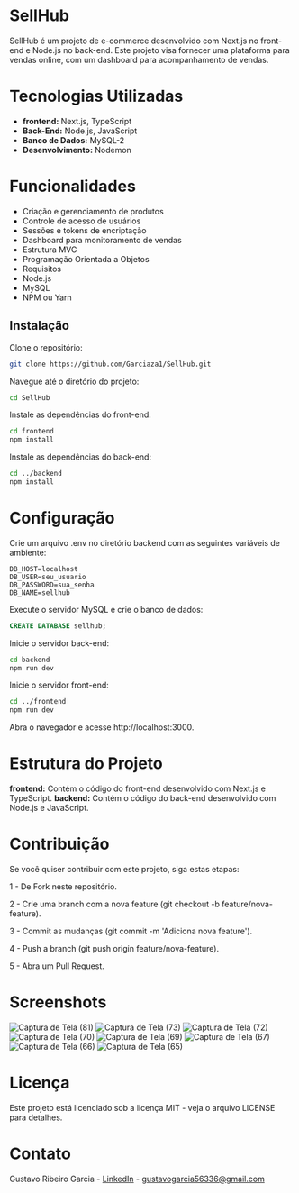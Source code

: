 # SellHub
SellHub é um projeto de e-commerce desenvolvido com Next.js no front-end e Node.js no back-end. Este projeto visa fornecer uma plataforma para vendas online, com um dashboard para acompanhamento de vendas.


# Tecnologias Utilizadas
- **frontend:** Next.js, TypeScript
- **Back-End:** Node.js, JavaScript
- **Banco de Dados:** MySQL-2
- **Desenvolvimento:** Nodemon


# Funcionalidades
- Criação e gerenciamento de produtos
- Controle de acesso de usuários
- Sessões e tokens de encriptação
- Dashboard para monitoramento de vendas
- Estrutura MVC
- Programação Orientada a Objetos
- Requisitos
- Node.js
- MySQL
- NPM ou Yarn


## Instalação

Clone o repositório:
```bash
git clone https://github.com/Garciaza1/SellHub.git
```

Navegue até o diretório do projeto:
```bash
cd SellHub
```

Instale as dependências do front-end:
```bash
cd frontend
npm install
```

Instale as dependências do back-end:
```bash
cd ../backend
npm install
```


# Configuração

Crie um arquivo .env no diretório backend com as seguintes variáveis de ambiente:
```env
DB_HOST=localhost
DB_USER=seu_usuario
DB_PASSWORD=sua_senha
DB_NAME=sellhub
```
Execute o servidor MySQL e crie o banco de dados:
```sql
CREATE DATABASE sellhub;
```

Inicie o servidor back-end:
```bash
cd backend
npm run dev
```

Inicie o servidor front-end:
```bash
cd ../frontend
npm run dev
```

Abra o navegador e acesse http://localhost:3000.


# Estrutura do Projeto

**frontend:** Contém o código do front-end desenvolvido com Next.js e TypeScript.
**backend:** Contém o código do back-end desenvolvido com Node.js e JavaScript.


# Contribuição

Se você quiser contribuir com este projeto, siga estas etapas:

1 - De Fork neste repositório.
  
2 - Crie uma branch com a nova feature (git checkout -b feature/nova-feature).

3 - Commit as mudanças (git commit -m 'Adiciona nova feature').


4 - Push a branch (git push origin feature/nova-feature).

5 - Abra um Pull Request.


# Screenshots

![Captura de Tela (81)](https://github.com/Garciaza1/SellHub/assets/102680004/b5f1d02a-93c6-4df4-904c-793667f0abce)
![Captura de Tela (73)](https://github.com/Garciaza1/SellHub/assets/102680004/af8cb7ac-ce02-462e-a0fc-9166f69ceabf)
![Captura de Tela (72)](https://github.com/Garciaza1/SellHub/assets/102680004/8a4ce58f-044d-4ac5-a705-f9b81e006372)
![Captura de Tela (70)](https://github.com/Garciaza1/SellHub/assets/102680004/dda86b68-bfb6-4ffa-8632-cf390a1d9ef6)
![Captura de Tela (69)](https://github.com/Garciaza1/SellHub/assets/102680004/83b0d105-3c79-492d-bcb9-183a60472aa8)
![Captura de Tela (67)](https://github.com/Garciaza1/SellHub/assets/102680004/e9c7a016-9472-4adf-bebc-4e8302f063a7)
![Captura de Tela (66)](https://github.com/Garciaza1/SellHub/assets/102680004/db5c1947-2358-411c-996b-9a25827e6707)
![Captura de Tela (65)](https://github.com/Garciaza1/SellHub/assets/102680004/c5a57aa4-b59b-4f46-8972-52b43f4e81b6)


# Licença

Este projeto está licenciado sob a licença MIT - veja o arquivo LICENSE para detalhes.

# Contato

Gustavo Ribeiro Garcia - [LinkedIn](https://www.linkedin.com/in/gustavo-garcia-287356232/) - gustavogarcia56336@gmail.com
